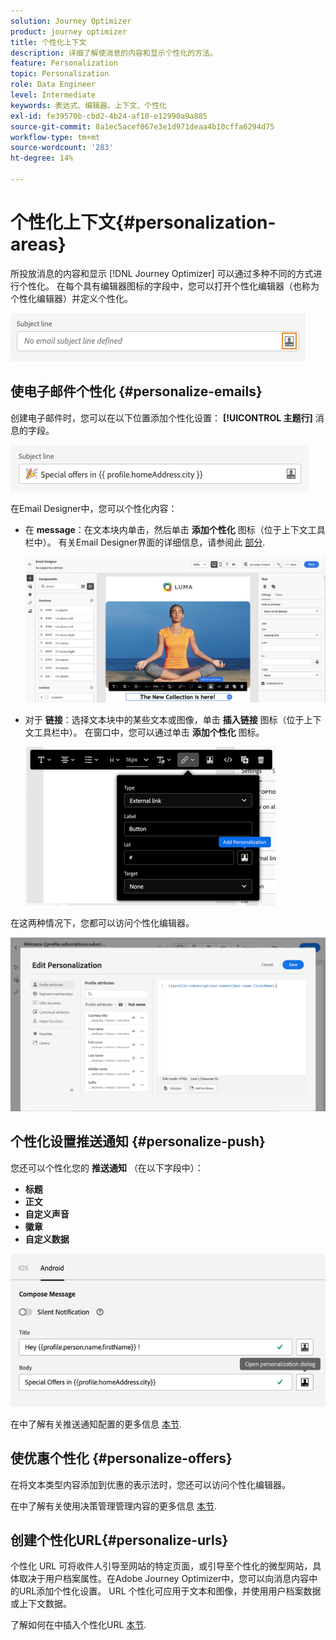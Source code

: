 ```yaml
---
solution: Journey Optimizer
product: journey optimizer
title: 个性化上下文
description: 详细了解使消息的内容和显示个性化的方法。
feature: Personalization
topic: Personalization
role: Data Engineer
level: Intermediate
keywords: 表达式、编辑器、上下文、个性化
exl-id: fe39570b-cbd2-4b24-af10-e12990a9a885
source-git-commit: 8a1ec5acef067e3e1d971deaa4b10cffa6294d75
workflow-type: tm+mt
source-wordcount: '283'
ht-degree: 14%

---
```


# 个性化上下文{#personalization-areas}

所投放消息的内容和显示 [!DNL Journey Optimizer] 可以通过多种不同的方式进行个性化。 在每个具有编辑器图标的字段中，您可以打开个性化编辑器（也称为个性化编辑器）并定义个性化。

![](assets/perso_icon.png)

## 使电子邮件个性化 {#personalize-emails}

创建电子邮件时，您可以在以下位置添加个性化设置： **[!UICONTROL 主题行]** 消息的字段。

![](assets/perso_subject.png)

在Email Designer中，您可以个性化内容：

* 在 **message**：在文本块内单击，然后单击 **添加个性化** 图标（位于上下文工具栏中）。 有关Email Designer界面的详细信息，请参阅此 [部分](../email/get-started-email-design.md).

  ![](assets/perso_insert.png)

* 对于 **链接**：选择文本块中的某些文本或图像，单击 **插入链接** 图标（位于上下文工具栏中）。 在窗口中，您可以通过单击 **添加个性化** 图标。

  ![](assets/perso_link.png)

在这两种情况下，您都可以访问个性化编辑器。

![](assets/perso_ee.png)

## 个性化设置推送通知 {#personalize-push}

您还可以个性化您的 **推送通知** （在以下字段中）：

* **标题**
* **正文**
* **自定义声音**
* **徽章**
* **自定义数据**

![](assets/perso_push.png)

在中了解有关推送通知配置的更多信息 [本节](../push/push-gs.md).

## 使优惠个性化 {#personalize-offers}

在将文本类型内容添加到优惠的表示法时，您还可以访问个性化编辑器。

在中了解有关使用决策管理管理内容的更多信息 [本节](../offers/offer-library/creating-personalized-offers.md#custom-text).

## 创建个性化URL{#personalize-urls}

个性化 URL 可将收件人引导至网站的特定页面，或引导至个性化的微型网站，具体取决于用户档案属性。在Adobe Journey Optimizer中，您可以向消息内容中的URL添加个性化设置。 URL 个性化可应用于文本和图像，并使用用户档案数据或上下文数据。

了解如何在中插入个性化URL [本节](personalization-syntax.md#perso-urls).

